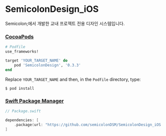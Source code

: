 # SemicolonDesign_iOS
Semicolon;에서 개발한 교내 프로젝트 전용 디자인 시스템입니다.


### [CocoaPods](https://guides.cocoapods.org/using/using-cocoapods.html)
```ruby
# Podfile
use_frameworks!

target 'YOUR_TARGET_NAME' do
    pod 'SemicolonDesign', '0.3.3'
end
```
Replace `YOUR_TARGET_NAME` and then, in the `Podfile` directory, type:
```
$ pod install
```

### [Swift Package Manager](https://github.com/apple/swift-package-manager)
```swift
// Package.swift

dependencies: [
    .package(url: "https://github.com/semicolonDSM/SemicolonDesign_iOS.git", from: "0.3.3")
]
```
